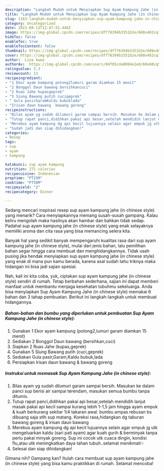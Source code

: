 ```yaml
---
description: "Langkah Mudah untuk Menyiapkan Sup Ayam Kampung Jahe (in chinese style) Anti Gagal"
title: "Langkah Mudah untuk Menyiapkan Sup Ayam Kampung Jahe (in chinese style) Anti Gagal"
slug: 1163-langkah-mudah-untuk-menyiapkan-sup-ayam-kampung-jahe-in-chinese-style-anti-gagal
category: Uncategorized
date: 2021-08-12T12:47:52.446Z
image: https://img-global.cpcdn.com/recipes/dff76394b3351b2e/680x482cq70/sup-ayam-kampung-jahe-in-chinese-style-foto-resep-utama.jpg
hideToc: false
enableToc: true
enableTocContent: false
thumbnail: https://img-global.cpcdn.com/recipes/dff76394b3351b2e/680x482cq70/sup-ayam-kampung-jahe-in-chinese-style-foto-resep-utama.jpg
cover: https://img-global.cpcdn.com/recipes/dff76394b3351b2e/680x482cq70/sup-ayam-kampung-jahe-in-chinese-style-foto-resep-utama.jpg
author:  Lina kwee
authorAv:  https://img-global.cpcdn.com/users/84f05cda8004e1ed/60x60cq50/avatar.jpg
ratingvalue: 3.3
reviewcount: 13
recipeingredient:
- "1 Ekor ayam kampung potong2lumuri garam diamkan 15 menit"
- "2 Bonggol Daun bawang bersihkancuci"
- "2 Ruas Jahe kupasgeprek"
- "5 Siung Bawang putih cucigeprek"
- " Gula pasirGaramKaldu bubuklada"
- "Irisan daun bawang  bawang goreng"
recipeinstructions:
- "Bilas ayam yg sudah dilumuri garam sampai bersih. Masukan ke dalam panci sup berisi air sampai terendam, masukan semua bumbu tanpa ditumis."
- "Tutup rapat panci,didihkan pakai api besar,setelah mendidih lanjut masak pakai api kecil sampai kurang lebih 1-1,5 jam hingga ayam empuk &amp; kuah berkurang sekitar 1/4 takaran awal. bumbu ampas rebusan bs dibuang saja stlh sup matang. Koreksi rasa,hidangkan dg taburan bawang goreng &amp; irisan daun bawang"
- "Merebus ayam kampung dg api kecil tujuannya selain agar empuk jg utk mengeluarkan kaldu (sari pati ayam) agar kuah gurih &amp; berminyak tanpa perlu pakai minyak goreng. Sup ini cocok utk cuaca dingin, kondisi flu,atau utk meningkatkan daya tahan tubuh..selamat menikmati✨"
- "Sudah jadi dan siap dihidangkan!"
categories:
- Resep
tags:
- sup
- ayam
- kampung

katakunci: sup ayam kampung 
nutrition: 271 calories
recipecuisine: Indonesian
preptime: "PT15M"
cooktime: "PT58M"
recipeyield: "2"
recipecategory: Dinner

---
```



Sedang mencari inspirasi resep sup ayam kampung jahe (in chinese style) yang menarik? Cara menyiapkannya memang susah-susah gampang. Kalau keliru mengolah maka hasilnya akan hambar dan bahkan tidak sedap. Padahal sup ayam kampung jahe (in chinese style) yang enak selayaknya memiliki aroma dan cita rasa yang bisa memancing selera kita.




Banyak hal yang sedikit banyak mempengaruhi kualitas rasa dari sup ayam kampung jahe (in chinese style), mulai dari jenis bahan, lalu pemilihan bahan segar hingga cara membuat dan menghidangkannya. Tidak usah pusing jika hendak menyiapkan sup ayam kampung jahe (in chinese style) yang enak di mana pun kamu berada, karena asal sudah tahu triknya maka hidangan ini bisa jadi sajian spesial.


Nah, kali ini kita coba, yuk, ciptakan sup ayam kampung jahe (in chinese style) sendiri di rumah. Tetap berbahan sederhana, sajian ini dapat memberi manfaat untuk membantu menjaga kesehatan tubuhmu sekeluarga. Anda bisa menyiapkan Sup Ayam Kampung Jahe (in chinese style) memakai 6 bahan dan 3 tahap pembuatan. Berikut ini langkah-langkah untuk membuat hidangannya.

<!--inarticleads1-->

##### Bahan-bahan dan bumbu yang diperlukan untuk pembuatan Sup Ayam Kampung Jahe (in chinese style):

1. Gunakan 1 Ekor ayam kampung (potong2,lumuri garam diamkan 15 menit)
1. Sediakan 2 Bonggol Daun bawang (bersihkan,cuci)
1. Siapkan 2 Ruas Jahe (kupas,geprek)
1. Gunakan 5 Siung Bawang putih (cuci,geprek)
1. Sediakan  Gula pasir,Garam,Kaldu bubuk,lada
1. Persiapkan Irisan daun bawang &amp; bawang goreng




<!--inarticleads2-->

##### Instruksi untuk memasak Sup Ayam Kampung Jahe (in chinese style):

1. Bilas ayam yg sudah dilumuri garam sampai bersih. Masukan ke dalam panci sup berisi air sampai terendam, masukan semua bumbu tanpa ditumis.
1. Tutup rapat panci,didihkan pakai api besar,setelah mendidih lanjut masak pakai api kecil sampai kurang lebih 1-1,5 jam hingga ayam empuk &amp; kuah berkurang sekitar 1/4 takaran awal. bumbu ampas rebusan bs dibuang saja stlh sup matang. Koreksi rasa,hidangkan dg taburan bawang goreng &amp; irisan daun bawang
1. Merebus ayam kampung dg api kecil tujuannya selain agar empuk jg utk mengeluarkan kaldu (sari pati ayam) agar kuah gurih &amp; berminyak tanpa perlu pakai minyak goreng. Sup ini cocok utk cuaca dingin, kondisi flu,atau utk meningkatkan daya tahan tubuh..selamat menikmati✨
1. Selesai dan siap dihidangkan!



Gimana nih? Gampang kan? Itulah cara membuat sup ayam kampung jahe (in chinese style) yang bisa kamu praktikkan di rumah. Selamat mencoba!
